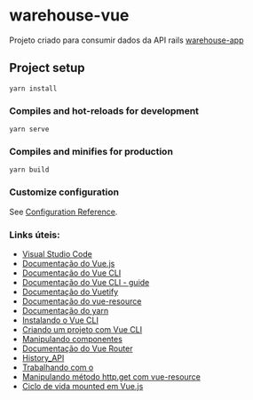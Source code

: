 # warehouse-vue

Projeto criado para consumir dados da API rails [warehouse-app](https://github.com/cellaaleo/warehouse-app)

## Project setup
```
yarn install
```

### Compiles and hot-reloads for development
```
yarn serve
```

### Compiles and minifies for production
```
yarn build
```

### Customize configuration
See [Configuration Reference](https://cli.vuejs.org/config/).

### Links úteis:
- [Visual Studio Code](https://code.visualstudio.com/)
- [Documentação do Vue.js](https://vuejs.org/)
- [Documentação do Vue CLI](https://cli.vuejs.org/)
- [Documentação do Vue CLI - guide](https://cli.vuejs.org/guide/)
- [Documentação do Vuetify](https://v2.vuetifyjs.com/en/)
- [Documentação do vue-resource](https://github.com/pagekit/vue-resource)
- [Documentação do yarn](https://classic.yarnpkg.com/lang/en/docs/install/#debian-stable)
- [Instalando o Vue CLI](https://cli.vuejs.org/guide/installation.html)
- [Criando um projeto com Vue CLI](https://cli.vuejs.org/guide/creating-a-project.html#vue-create)
- [Manipulando componentes](https://v2.vuejs.org/v2/guide/#Composing-with-Components)
- [Documentação do Vue Router](https://router.vuejs.org/)
- [History_API](https://developer.mozilla.org/en-US/docs/Web/API/History_API)
- [Trabalhando com o <router-link>](https://router.vuejs.org/guide/advanced/extending-router-link.html#extending-routerlink)
- [Manipulando método http.get com vue-resource](https://github.com/pagekit/vue-resource/blob/develop/docs/http.md)
- [Ciclo de vida mounted em Vue.js](https://v2.vuejs.org/v2/api/#mounted)